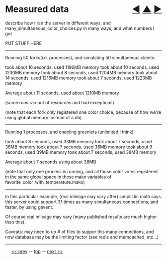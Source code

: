 Measured data <span style="float:right;">[&#x25C0;](19.md) [&#x25B2;](../README.md) [&#x25BA;](21.md)</span>
=========

describe how I ran the server in different ways, and many_simultaneous_color_choices.py in many ways, and what numbers I got

PUT STUFF HERE

----------------------

Running 50 forks(i.e. processes), and simulating 50 simultaneous clients:

took about 16 seconds, used 1196MB memory
took about 10 seconds, used 1230MB memory
took about 8 seconds,  used 1204MB memory
took about 14 seconds, used 1216MB memory
took about 7 seconds,  used 1223MB memory

Average about 11 seconds, used about 1210MB memory

(some runs ran out of resources and had exceptions)

(note that each fork only registered one color choice, because of how we're using global memory instead of a db)

----------------------

Running 1 processes, and enabling greenlets (unlimited I think)

took about 8 seconds, used 33MB memory
took about 7 seconds, used 36MB memory
took about 7 seconds, used 36MB memory
took about 9 seconds, used 39MB memory
took about 7 seconds, used 38MB memory

Average about 7 seconds using about 38MB

(note that only one process is running, and all those color votes registered in the same global space in those mako variables of favorite_color_with_temperature.mako)


------------------------

In this particular example,  (real mileage may vary after) simplistic math says this server could support 31 times as many simultaneous connections, and faster, by using gevent.

Of course real mileage may vary (many published results are much higher than this).

Caveats: may need to up # of files to suppor this many connections, and now database may be the limiting factor (see redis and memcached, etc...)

------

&nbsp;&nbsp;&nbsp;&nbsp; [&lt;&lt; prev](19.md) -- [top](../README.md) -- [next &gt;&gt;](21.md)